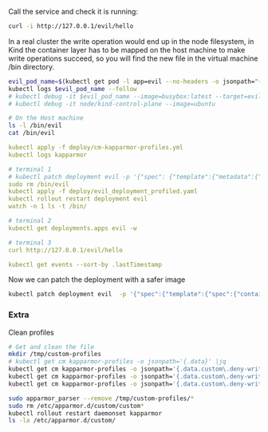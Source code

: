 Call the service and check it is running:
```sh
curl -i http://127.0.0.1/evil/hello
```

In a real cluster the write operation would end up in the node filesystem, in Kind the container layer has to be mapped on the host machine to make write operations succeed, so you will find the new file in the virtual machine /bin directory.
```sh
evil_pod_name=$(kubectl get pod -l app=evil --no-headers -o jsonpath="{.items[0].metadata.name}")
kubectl logs $evil_pod_name --follow
# kubectl debug -it $evil_pod_name --image=busybox:latest --target=evil-service
# kubectl debug -it node/kind-control-plane --image=ubuntu

# On the Host machine
ls -l /bin/evil
cat /bin/evil
```

```yml
kubectl apply -f deploy/cm-kapparmor-profiles.yml
kubectl logs kapparmor

# terminal 1
# kubectl patch deployment evil -p '{"spec": {"template":{"metadata":{"annotations":{"container.apparmor.security.beta.kubernetes.io/evil-service":"localhost/custom.deny-write-root"}}}} }'
sudo rm /bin/evil
kubectl apply -f deploy/evil_deployment_profiled.yaml
kubectl rollout restart deployment evil
watch -n 1 ls -t /bin/

# terminal 2
kubectl get deployments.apps evil -w

# terminal 3
curl http://127.0.0.1/evil/hello

kubectl get events --sort-by .lastTimestamp
```

Now we can patch the deployment with a safer image
```sh
kubectl patch deployment evil  -p '{"spec":{"template":{"spec":{"containers":[{"name":"evil-service","image":"teamsis2022/evil-service:1.0.1-safe"}]}}}}'

```

### Extra
Clean profiles
```sh
# Get and clean the file
mkdir /tmp/custom-profiles
# kubectl get cm kapparmor-profiles -o jsonpath='{.data}' |jq
kubectl get cm kapparmor-profiles -o jsonpath='{.data.custom\.deny-write-outside-app}' > /tmp/custom-profiles/custom.deny-write-outside-app
kubectl get cm kapparmor-profiles -o jsonpath='{.data.custom\.deny-write-outside-home}' > /tmp/custom-profiles/custom.deny-write-outside-home
kubectl get cm kapparmor-profiles -o jsonpath='{.data.custom\.deny-write-root}' > /tmp/custom-profiles/custom.deny-write-root

sudo apparmor_parser --remove /tmp/custom-profiles/*
sudo rm /etc/apparmor.d/custom/custom*
kubectl rollout restart daemonset kapparmor
ls -la /etc/apparmor.d/custom/
```
